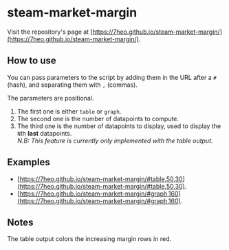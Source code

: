 # steam-market-margin

Visit the repository's page at [https://7heo.github.io/steam-market-margin/](https://7heo.github.io/steam-market-margin/).

## How to use

You can pass parameters to the script by adding them in the URL after a `#` (hash), and separating them with `,` (commas).

The parameters are positional.

1. The first one is either `table` or `graph`.
1. The second one is the number of datapoints to compute.
1. The third one is the number of datapoints to display, used to display the `N`th **last** datapoints.  
  *N.B: This feature is currently only implemented with the table output.*

## Examples

- [https://7heo.github.io/steam-market-margin/#table,50,30](https://7heo.github.io/steam-market-margin/#table,50,30).
- [https://7heo.github.io/steam-market-margin/#graph,160](https://7heo.github.io/steam-market-margin/#graph,160).

## Notes

The table output colors the increasing margin rows in red.
